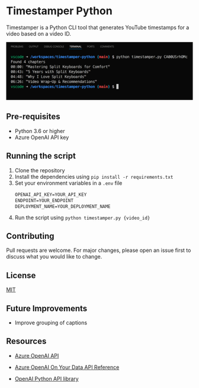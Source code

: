 # Timestamper Python

Timestamper is a Python CLI tool that generates YouTube timestamps for a video based on a video ID.

![demo](demo.png)

## Pre-requisites

- Python 3.6 or higher
- Azure OpenAI API key

## Running the script

1. Clone the repository
2. Install the dependencies using `pip install -r requirements.txt`
3. Set your environment variables in a `.env` file
    ```
    OPENAI_API_KEY=YOUR_API_KEY  
    ENDPOINT=YOUR_ENDPOINT
    DEPLOYMENT_NAME=YOUR_DEPLOYMENT_NAME
    ```
4. Run the script using `python timestamper.py {video_id}`

## Contributing

Pull requests are welcome. For major changes, please open an issue first to discuss what you would like to change.

## License

[MIT](https://choosealicense.com/licenses/mit/)

## Future Improvements

- Improve grouping of captions

## Resources

- [Azure OpenAI API](https://www.microsoft.com/en-us/azure/openai)
- [Azure OpenAI On Your Data API Reference](https://learn.microsoft.com/en-us/azure/ai-services/openai/references/on-your-data?tabs=python)

- [OpenAI Python API library](https://github.com/openai/openai-python/blob/main/README.md)